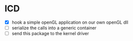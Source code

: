 # ICD

- [x] hook a simple openGL application on our own openGL dll
- [ ] serialize the calls into a generic container
- [ ] send this package to the kernel driver
